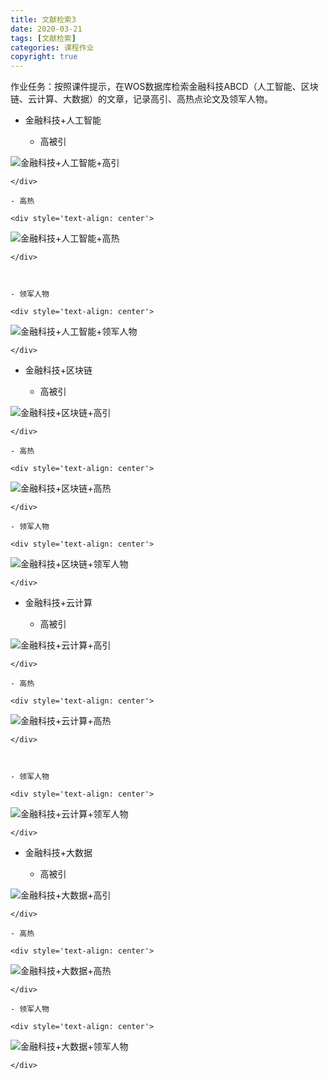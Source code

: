 ```yaml
---
title: 文献检索3
date: 2020-03-21
tags: [文献检索]
categories: 课程作业
copyright: true
---
```

作业任务：按照课件提示，在WOS数据库检索金融科技ABCD（人工智能、区块链、云计算、大数据）的文章，记录高引、高热点论文及领军人物。

* 金融科技+人工智能

  * 高被引

    <div style='text-align: center'>

![金融科技+人工智能+高引](./image/金融科技+人工智能高被引.jpg)

    </div>

    - 高热

    <div style='text-align: center'>

![金融科技+人工智能+高热](./image/金融科技+人工智能高热.jpg)

    </div>

    

    - 领军人物

    <div style='text-align: center'>

![金融科技+人工智能+领军人物](./image/金融科技+人工智能领军人物.jpg)

    </div>

* 金融科技+区块链

  * 高被引

    <div style='text-align: center'>

![金融科技+区块链+高引](./image/金融科技+区块链高被引.jpg)

    </div>

    - 高热

    <div style='text-align: center'>

![金融科技+区块链+高热](./image/金融科技+区块链高热.jpg)

    </div>

    - 领军人物

    <div style='text-align: center'>

![金融科技+区块链+领军人物](./image/金融科技+区块链领军人物.jpg)

    </div>

* 金融科技+云计算

  * 高被引

    <div style='text-align: center'>

![金融科技+云计算+高引](./image/金融科技+云计算高被引.jpg)

    </div>

    - 高热

    <div style='text-align: center'>

![金融科技+云计算+高热](./image/金融科技+云计算高热.jpg)

    </div>

    

    - 领军人物

    <div style='text-align: center'>

![金融科技+云计算+领军人物](./image/金融科技+云计算领军人物.jpg)

    </div>

* 金融科技+大数据

  * 高被引

    <div style='text-align: center'>

![金融科技+大数据+高引](./image/金融科技+大数据高被引.jpg)

    </div>

    - 高热

    <div style='text-align: center'>

![金融科技+大数据+高热](./image/金融科技+大数据高热.jpg)

    </div>

    - 领军人物

    <div style='text-align: center'>

![金融科技+大数据+领军人物](./image/金融科技+大数据领军人物.jpg)

    </div>

